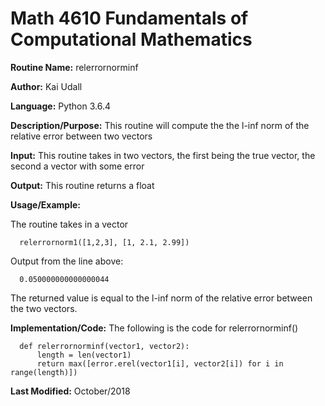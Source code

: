 # Math 4610 Fundamentals of Computational Mathematics

**Routine Name:**           relerrornorminf

**Author:** Kai Udall

**Language:** Python 3.6.4

**Description/Purpose:** This routine will compute the the l-inf norm of the relative error between two vectors

**Input:** This routine takes in two vectors, the first being the true vector, the second a vector with some error

**Output:** This routine returns a float

**Usage/Example:**

The routine takes in a vector

      relerrornorm1([1,2,3], [1, 2.1, 2.99])

Output from the line above:

      0.050000000000000044

The returned value is equal to the l-inf norm of the relative error between the two vectors.

**Implementation/Code:** The following is the code for relerrornorminf()

      def relerrornorminf(vector1, vector2):
          length = len(vector1)
          return max([error.erel(vector1[i], vector2[i]) for i in range(length)])


**Last Modified:** October/2018
